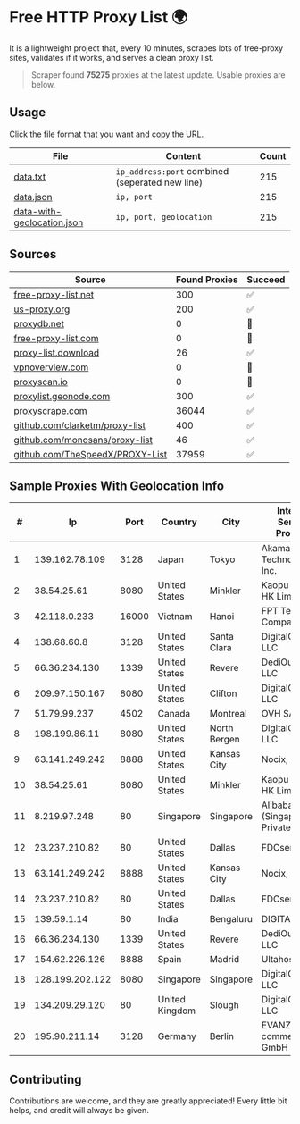 
# Free HTTP Proxy List 🌍

It is a lightweight project that, every 10 minutes, scrapes lots of free-proxy sites, validates if it works, and serves a clean proxy list.


> Scraper found **75275** proxies at the latest update. Usable proxies are below.

## Usage

Click the file format that you want and copy the URL.


|File|Content|Count|
|----|-------|-----|
|[data.txt](https://raw.githubusercontent.com/themiralay/Proxy-List-World/master/data.txt)|`ip_address:port` combined (seperated new line)|215|
|[data.json](https://raw.githubusercontent.com/themiralay/Proxy-List-World/master/data.json)|`ip, port`|215|
|[data-with-geolocation.json](https://raw.githubusercontent.com/themiralay/Proxy-List-World/master/data-with-geolocation.json)|`ip, port, geolocation`|215|

## Sources

|Source|Found Proxies|Succeed|
|------|-------------|-------|
|[free-proxy-list.net](https://free-proxy-list.net)|300|✅|
|[us-proxy.org](https://www.us-proxy.org)|200|✅|
|[proxydb.net](http://proxydb.net)|0|🚫|
|[free-proxy-list.com](https://free-proxy-list.com/?page=&port=&type%5B%5D=http&type%5B%5D=https&up_time=0&search=Search)|0|🚫|
|[proxy-list.download](https://www.proxy-list.download/HTTP)|26|✅|
|[vpnoverview.com](https://vpnoverview.com/privacy/anonymous-browsing/free-proxy-servers)|0|🚫|
|[proxyscan.io](https://www.proxyscan.io)|0|🚫|
|[proxylist.geonode.com](https://proxylist.geonode.com/api/proxy-list?limit=300&page=1&sort_by=lastChecked&sort_type=desc&protocols=http,https)|300|✅|
|[proxyscrape.com](https://api.proxyscrape.com/v2/?request=displayproxies&protocol=http&timeout=10000&country=all&ssl=all&anonymity=all)|36044|✅|
|[github.com/clarketm/proxy-list](https://raw.githubusercontent.com/clarketm/proxy-list/master/proxy-list-raw.txt)|400|✅|
|[github.com/monosans/proxy-list](https://raw.githubusercontent.com/monosans/proxy-list/main/proxies/http.txt)|46|✅|
|[github.com/TheSpeedX/PROXY-List](https://raw.githubusercontent.com/TheSpeedX/PROXY-List/master/http.txt)|37959|✅|


## Sample Proxies With Geolocation Info

|#|Ip|Port|Country|City|Internet Service Provider|
|-|--|----|-------|----|-------------------------|
|1|139.162.78.109|3128|Japan|Tokyo|Akamai Technologies, Inc.|
|2|38.54.25.61|8080|United States|Minkler|Kaopu Cloud HK Limited|
|3|42.118.0.233|16000|Vietnam|Hanoi|FPT Telecom Company|
|4|138.68.60.8|3128|United States|Santa Clara|DigitalOcean, LLC|
|5|66.36.234.130|1339|United States|Revere|DediOutlet, LLC|
|6|209.97.150.167|8080|United States|Clifton|DigitalOcean, LLC|
|7|51.79.99.237|4502|Canada|Montreal|OVH SAS|
|8|198.199.86.11|8080|United States|North Bergen|DigitalOcean, LLC|
|9|63.141.249.242|8888|United States|Kansas City|Nocix, LLC|
|10|38.54.25.61|8080|United States|Minkler|Kaopu Cloud HK Limited|
|11|8.219.97.248|80|Singapore|Singapore|Alibaba Cloud (Singapore) Private Limited|
|12|23.237.210.82|80|United States|Dallas|FDCservers.net|
|13|63.141.249.242|8888|United States|Kansas City|Nocix, LLC|
|14|23.237.210.82|80|United States|Dallas|FDCservers.net|
|15|139.59.1.14|80|India|Bengaluru|DIGITALOCEAN|
|16|66.36.234.130|1339|United States|Revere|DediOutlet, LLC|
|17|154.62.226.126|8888|Spain|Madrid|Ultahost, Inc.|
|18|128.199.202.122|8080|Singapore|Singapore|DigitalOcean, LLC|
|19|134.209.29.120|80|United Kingdom|Slough|DigitalOcean, LLC|
|20|195.90.211.14|3128|Germany|Berlin|EVANZO e-commerce GmbH|



## Contributing

Contributions are welcome, and they are greatly appreciated! Every
little bit helps, and credit will always be given.

